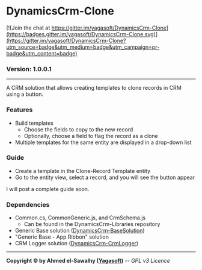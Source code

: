 # DynamicsCrm-Clone

[![Join the chat at https://gitter.im/yagasoft/DynamicsCrm-Clone](https://badges.gitter.im/yagasoft/DynamicsCrm-Clone.svg)](https://gitter.im/yagasoft/DynamicsCrm-Clone?utm_source=badge&utm_medium=badge&utm_campaign=pr-badge&utm_content=badge)

### Version: 1.0.0.1
---

A CRM solution that allows creating templates to clone records in CRM using a button.

### Features

  + Build templates
    + Choose the fields to copy to the new record
    + Optionally, choose a field to flag the record as a clone
  + Multiple templates for the same entity are displayed in a drop-down list

### Guide

  + Create a template in the Clone-Record Template entity
  + Go to the entity view, select a record, and you will see the button appear

I will post a complete guide soon.

### Dependencies

  + Common.cs, CommonGeneric.js, and CrmSchema.js
    + Can be found in the DynamicsCrm-Libraries repository
  + Generic Base solution ([DynamicsCrm-BaseSolution](https://github.com/yagasoft/DynamicsCrm-BaseSolution))
  + "Generic Base - App Ribbon" solution
  + CRM Logger solution ([DynamicsCrm-CrmLogger](https://github.com/yagasoft/DynamicsCrm-CrmLogger))

---
**Copyright &copy; by Ahmed el-Sawalhy ([Yagasoft](http://yagasoft.com))** -- _GPL v3 Licence_
